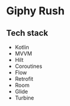 # Giphy Rush

## Tech stack
- Kotlin
- MVVM
- Hilt
- Coroutines
- Flow
- Retrofit
- Room
- Glide
- Turbine
